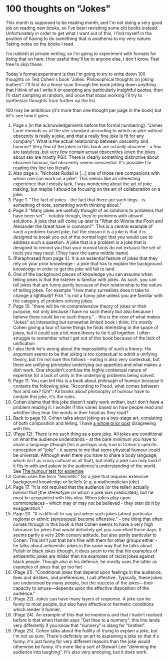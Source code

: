 # 100 thoughts on "Jokes"

This month is supposed to be reading month, and I'm not doing a very good job on reading new books, so I've been revisiting some old books instead. Unfortunately in order to get what I want out of this, I find myself in the position of having to do something that is anathema to my very nature: Taking notes on the books I read.

I'm rubbish at private writing, so I'm going to experiment with formats for doing that on here. How useful they'll be to anyone else, I don't know. Feel free to skip these.

Today's format experiment is that I'm going to try to write down 100 thoughts on Ted Cohen's book "Jokes: Philosophical thoughts on joking matters". I'll first do a linear scan through the book jotting down anything that I think of as I write it or exerpting any particularly insightful quotes, then I'll start sampling at random, and once that stops working I'll try to synthesize thoughts from further up the list.

100 may be ambitious (it's more than one thought per page in the book) but let's see how it goes.

1. Page x (in the acknowledgements before the formal numbering). "James Lorie reminds us of the ster standard according to which no joke without obscenity is really a joke, and that a really fine joke is fit for any company". What is the actual relationship between obscenity and humour? Very few of the jokes in this book are actually obscene - a few are tasteless, but very few contain actual obscenities (even the jokes about sex are mostly PG!). There is clearly something distinctive about obscene humour, but obscenity seems inessential. It's possible I'm reading this line too literally.
2. Also page x. "Nicholas Rudall is [...] one of those rare companions with whom one can work on a joke". This seems like an interesting experience that I mostly lack. I was wondering about the art of joke making, but maybe I should be focusing on the art of collaboration on a joke.
3. Page 1. "The fact of jokes - the fact that there are such tings - is something of note, something worth thinking about."
4. Page 3 "Many jokes are usefully thought of as solutions to problems that have been set" - notably though, they're problems with absurd solutions. A joke that will come up later is "What do Winnie the Pooh and Alexander the Great have in common?". This is a central example of such a problem-based joke, but the reason it is a joke is that it is designed to break you out of the normal logic that you would use to address such a question. A joke that is a problem is a joke that is designed to remind you that your normal tools do not exhaust the set of tools you may need. (They have the same middle name)
5. (Paraphrased from page 4). It is an essential feature of jokes that they rely on your prior knowledge - a joke that has to explain the background knowledge in order to get the joke will fail to land.
6. One of the background pieces of knowledge you can assume when telling jokes is that the listener is familiar with jokes. As such, you can tell jokes that are funny partly because of their relationship to the nature of telling jokes. For example "How many surrealists does it take to change a lightbulb? Fish." is not a funny joke unless you are familiar with the category of problem-solving jokes.
7. Page 10. "there will be no comprehensive theory of jokes or their purpose, not only because I have no such theory but also because I believe there could be no such theory." - this is the core of what makes "Jokes" an interesting but somewhat limited book I think. It's mostly Cohen giving a tour of some things he finds interesting in the space of jokes, but it could use a bit more theory to tie it all together. I often struggle to remember what I get out of this book because of the lack of unification
8. I also think he's wrong about the impossibility of such a theory. His argument seems to be that joking is too contextual to admit a unifying theory, but I'm not sure this follows - eating is also very contextual, but there are unifying principles underlying our appetites and what makes a dish work. One shouldn't confuse the highly contextual nature of expertise for a lack of unity in the underlying problems being solved.
9. Page 11. You can tell this is a book about philosoph of humour because it contains the following joke: "According to Freud, what comes between fear and sex? fünf". All books about philosophy of humour have to contain this joke, it's the rules.
10. Cohen claims that this joke doesn't really work written, but I don't have a problem reading it. I wonder if this varies based on how people read and whether they hear the words in their head as they read?
11. Back to page 10. Cohen talks about joking as a two-stage art, consisting of both composition and telling. I have [a whole prior post](https://notebook.drmaciver.com/posts/2021-10-14-12:00.html) disagreeing with this.
12. (Page 12). There is no such thing as a pure joke. All jokes are conditional on what the audience understands - at the bare minimum you have to share a language (though this is perhaps only true in Cohen's specific conception of "joke" - it seems to me that some physical humour could be universal. Although even there you have to share a body language, which isn't as cross cultural as all that), but really a joke can only land if it fits in with and askew to the audience's understanding of the world. See [The humour test for expertise](https://notebook.drmaciver.com/posts/2021-07-04-12:52.html)
13. Cohen uses the term "hermetic" for a joke that requires extensive background knowledge or beliefs (e.g. a mathematician joke)
14. Page 17. "It is not required that the audience (or the teller) actually *believe* that [the stereotype on which a joke was predicated], but he must be acquainted with this idea. When jokes play upon commonplaces - which may or may not be believed - they oten do it by exaggeration."
15. Page 20. "It is difficult to say just when such jokes [about particular regional or ethnic stereotypes] become offensive." - one thing that often comes through in this book is that Cohen seems to have a very high tolerance for jokes that would definitely get you cancelled these days. It seems partly a very 20th century attitude, but also partly particular to Cohen. This isn't just that he's fine with them for other groups either - he talks about antisemitic jokes in the same way that he talks about Polish or black jokes (though, it does seem to me that his examples of antisemitic jokes are milder than his examples of racist jokes against black people. Though also in his defence, he mostly uses the latter as examples of jokes that go too far)
16. (Page 21). "Conditional jokes that depend upon feelings in the audience, likes and dislikes, and preferences, I call affective. Typically, these jokes are understood by many people, but the success of the jokes—their capacity to amuse—depends upon the affective disposition of the audience."
17. (Page 22). Jokes can have many layers of response. A joke can be funny to most people, but also have affective or hermetic conditions which render it funnier.
18. (Page 24). An example of this that he mentions and that I hadn't realised before is that when Hamlet says "Get thee to a nunnery", this line lands very differently if you know that "nunnery" is slang for "brothel".
19. (Page 25). Cohen talks about the futility of trying to explain a joke, but I'm not so sure. There's definitely an art to explaining a joke so that it's funny, it's just funny for very different reasons than the joke would otherwise be funny. It's more like a sort of Stewart Lee "domming the audience into laughing". It's also very annoying, but it does work.
